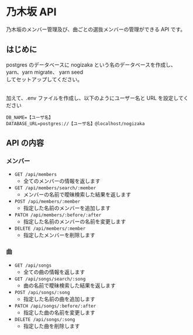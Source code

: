 # 乃木坂 API

乃木坂のメンバー管理及び、曲ごとの選抜メンバーの管理ができる API です。

## はじめに

postgres のデータベースに nogizaka という名のデータベースを作成し、<br>
yarn、yarn migrate、
yarn seed<br>
してセットアップしてください。<br><br>

加えて、.env ファイルを作成し、以下のようにユーザー名と URL を設定してください

```
DB_NAME=【ユーザ名】
DATABASE_URL=postgres://【ユーザ名】@localhost/nogizaka
```

## API の内容

### メンバー

- `GET /api/members`
  - 全てのメンバーの情報を返します
- `GET /api/members/search/:member`
  - メンバーの名前で曖昧検索した結果を返します
- `POST /api/members/:member`
  - 指定した名前のメンバーを追加します
- `PATCH /api/members/:before/:after`
  - 指定した名前のメンバーの名前を変更します
- `DELETE /api/members/:member`
  - 指定したメンバーを削除します

### 曲

- `GET /api/songs`
  - 全ての曲の情報を返します
- `GET /api/songs/search/:song`
  - 曲の名前で曖昧検索した結果を返します
- `POST /api/songs/:song`
  - 指定した名前の曲を追加します
- `PATCH /api/songs/:before/:after`
  - 指定した曲の名前を変更します
- `DELETE /api/songs/:song`
  - 指定した曲を削除します

